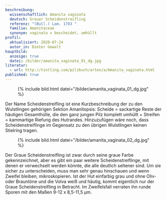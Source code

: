 ```yaml
---
beschreibung:
  wissenschaftlich: Amanita vaginata
  deutsch: Grauer Scheidenstreifling
  referenz: "(Bull.) Lam. 1783 "
  familie: Amanitaceae
  synonym: vaginata = bescheidet, umhüllt
profil:
  aktualisiert: 2020-07-24
  autor_in: Dieter Gewalt
hauptbild:
  anzeige: true
  datei: /bilder/amanita_vaginata_01_dg.jpg
literatur:
  - url: http://tintling.com/pilzbuch/arten/a/Amanita_vaginata.html
published: true
---
```


<div class="figure">
  <figure class="standard">
    {% include bild.html datei="/bilder/amanita_vaginata_01_dg.jpg" %}
  </figure>
</div>

Der Name Scheidenstreifling ist eine Kurzbeschreibung der zu den Wulstlingen gehörigen Sektion Amanitopsis: Scheide = sackartige Reste der häutigen Gesamthülle, die den ganz jungen Pilz komplett umhüllt + Streifen = kammartige Riefung des Hutrandes. Hinzuzufügen wäre noch, dass Scheidenstreiflinge im Gegensatz zu den übrigen Wulstlingen keinen Stielring tragen.

<div class="figure">
  <figure class="standard">
    {% include bild.html datei="/bilder/amanita_vaginata_02_dg.jpg" %}
  </figure>
</div>

Der Graue Scheidenstreifling ist zwar durch seine graue Farbe gekennzeichnet, aber es gibt ein paar weitere Scheidenstreiflinge, mit denen er verwechselt werden könnte, die alle deutlich seltener sind. Um sie sicher zu unterscheiden, muss man sehr genau hinschauen und wenn Zweifel bleiben, mikroskopieren. Ist der Hut einfarbig grau und ohne Oliv- oder Brauntöne und die Volva weiß und häutig, kommt eigentlich nur der Graue Scheidenstreifling in Betracht. Im Zweifelsfall verraten ihn runde Sporen mit den Maßen 9-12 x 8,5-11,5 µm.

